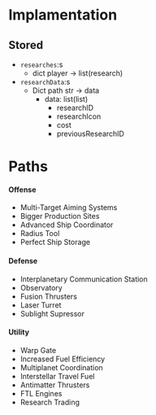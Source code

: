 
# Implamentation
## Stored
- `researches`:s 
	- dict player -> list(research)
- `researchData`:s 
	- Dict path str -> data
		- data: list(list)
			- researchID
			- researchIcon
			- cost
			- previousResearchID

# Paths
#### Offense
- Multi-Target Aiming Systems
- Bigger Production Sites
- Advanced Ship Coordinator
- Radius Tool
- Perfect Ship Storage
#### Defense
- Interplanetary Communication Station
- Observatory
- Fusion Thrusters
- Laser Turret
- Sublight Supressor
#### Utility
- Warp Gate
- Increased Fuel Efficiency
- Multiplanet Coordination
- Interstellar Travel Fuel
- Antimatter Thrusters
- FTL Engines
- Research Trading